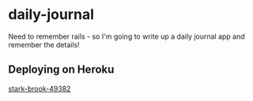 # daily-journal
Need to remember rails - so I'm going to write up a daily journal app and remember the details!

## Deploying on Heroku
[stark-brook-49382](https://stark-brook-49382.herokuapp.com/)
